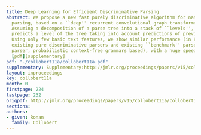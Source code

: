 ```yaml
---
title: Deep Learning for Efficient Discriminative Parsing
abstract: We propose a new fast purely discriminative algorithm for natural language
  parsing, based on a ``deep'' recurrent convolutional graph transformer network (GTN).
  Assuming a decomposition of a parse tree into a stack of ``levels'', the network
  predicts a level of the tree taking into account predictions of previous levels.
  Using only few basic text features, we show similar performance (in F1 score) to
  existing pure discriminative parsers and existing ``benchmark'' parsers (like Collins
  parser, probabilistic context-free grammars based), with a huge speed advantage.
  [pdf][supplementary]
pdf: "./collobert11a/collobert11a.pdf"
supplementary: Supplementary:http://jmlr.org/proceedings/papers/v15/collobert11a/collobert11aSupple.pdf
layout: inproceedings
key: collobert11a
month: 0
firstpage: 224
lastpage: 232
origpdf: http://jmlr.org/proceedings/papers/v15/collobert11a/collobert11a.pdf
sections: 
authors:
- given: Ronan
  family: Collobert
---
```

